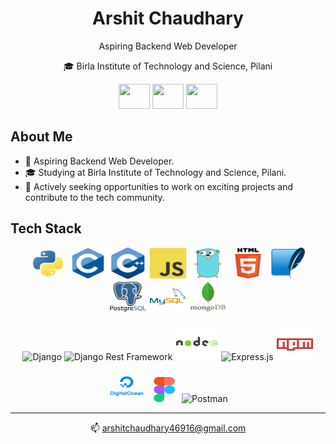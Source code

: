<h1 align="center">Arshit Chaudhary</h1>
<p align="center">Aspiring Backend Web Developer</p>

<p align="center">🎓 Birla Institute of Technology and Science, Pilani</p>

<p align="center">
  <a href="https://www.linkedin.com/in/arshit-chaudhary/"><img src="https://raw.githubusercontent.com/rahuldkjain/github-profile-readme-generator/master/src/images/icons/Social/linked-in-alt.svg" height="40" width="50"></a>
  <a href="https://twitter.com/Ar5h1tChaudhary"><img src="https://raw.githubusercontent.com/rahuldkjain/github-profile-readme-generator/master/src/images/icons/Social/twitter.svg" height="40" width="50"></a>
  <a href="https://www.instagram.com/arshit_chaudhary21"><img src="https://raw.githubusercontent.com/rahuldkjain/github-profile-readme-generator/master/src/images/icons/Social/instagram.svg" height="40" width="50"></a>
</p>

## About Me

- 🌱 Aspiring Backend Web Developer.
- 🎓 Studying at Birla Institute of Technology and Science, Pilani.
- 💼 Actively seeking opportunities to work on exciting projects and contribute to the tech community.

## Tech Stack

<p align="center">
  <img src="https://raw.githubusercontent.com/devicons/devicon/master/icons/python/python-original.svg" alt="Python" height="50" width="60">
  <img src="https://raw.githubusercontent.com/devicons/devicon/master/icons/c/c-original.svg" alt="C" height="50" width="60" >
  <img src="https://raw.githubusercontent.com/devicons/devicon/master/icons/cplusplus/cplusplus-original.svg" alt="C++" height="50" width="60">
  <img src="https://raw.githubusercontent.com/devicons/devicon/master/icons/javascript/javascript-original.svg" alt="JavaScript" height="50" width="60">
  <img src="https://raw.githubusercontent.com/devicons/devicon/master/icons/go/go-original.svg" alt="Go" height="50" width="60">
  <img src="https://raw.githubusercontent.com/devicons/devicon/master/icons/html5/html5-original-wordmark.svg" alt="HTML" height="50" width="60">
  <img src="https://raw.githubusercontent.com/devicons/devicon/55609aa5bd817ff167afce0d965585c92040787a/icons/sqlite/sqlite-original.svg" alt="SQL" height="50" width="60">
  <img src="https://raw.githubusercontent.com/devicons/devicon/55609aa5bd817ff167afce0d965585c92040787a/icons/postgresql/postgresql-original-wordmark.svg" alt="PostgreSQL" height="50" width="60">
  <img src="https://raw.githubusercontent.com/devicons/devicon/55609aa5bd817ff167afce0d965585c92040787a/icons/mysql/mysql-original-wordmark.svg" alt="MySQL" height="50" width="60">
  <img src="https://raw.githubusercontent.com/devicons/devicon/55609aa5bd817ff167afce0d965585c92040787a/icons/mongodb/mongodb-original-wordmark.svg" alt="MongoDb" height="50" width="60">
</p>

<p align="center">
  <img src="https://static.djangoproject.com/img/logos/django-logo-negative.png" alt="Django" height="50" width="60">
  <img src="https://img.shields.io/badge/django-rest-framework" alt="Django Rest Framework" height="40" width="70">
  <img src="https://raw.githubusercontent.com/devicons/devicon/55609aa5bd817ff167afce0d965585c92040787a/icons/nodejs/nodejs-original-wordmark.svg" alt="Node.js" height="60" width="70">
  <img src="https://img.shields.io/badge/Express.js-000000?style=for-the-badge&logo=express&logoColor=white" alt="Express.js" height="40" width="70">
  <img src="https://raw.githubusercontent.com/devicons/devicon/55609aa5bd817ff167afce0d965585c92040787a/icons/npm/npm-original-wordmark.svg" alt="Django" height="50" width="60">
</p>
<p align="center">
<img src="https://raw.githubusercontent.com/devicons/devicon/55609aa5bd817ff167afce0d965585c92040787a/icons/digitalocean/digitalocean-original-wordmark.svg" alt="Digital Ocean" height="50" width="60">
<img src="https://raw.githubusercontent.com/devicons/devicon/55609aa5bd817ff167afce0d965585c92040787a/icons/figma/figma-original.svg" alt="Figma" height="40" width="50">
<img src="https://www.vectorlogo.zone/logos/getpostman/getpostman-icon.svg" alt="Postman" height="40" width="50">

</p>

---

<p align="center">📫 <a href="mailto:arshitchaudhary46916@gmail.com">arshitchaudhary46916@gmail.com</a></p>

<!---
arshit21/arshit21 is a ✨ special ✨ repository because its `README.md` (this file) appears on your GitHub profile.
You can click the Preview link to take a look at your changes.
--->
